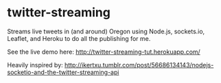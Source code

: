 # twitter-streaming
Streams live tweets in (and around) Oregon using Node.js, sockets.io, Leaflet, and Heroku to do all the publishing for me. 

See the live demo here: http://twitter-streaming-tut.herokuapp.com/

Heavily inspired by: http://ikertxu.tumblr.com/post/56686134143/nodejs-socketio-and-the-twitter-streaming-api
